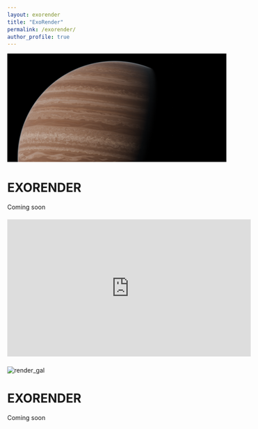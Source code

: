 ```yaml
---
layout: exorender
title: "ExoRender"
permalink: /exorender/
author_profile: true
---
```


<div class="gallery">
<img src="/images/render_jup.png" alt="render_jup">
</div>

# EXORENDER
Coming soon

<div style="margin: 20px 0;">
  <iframe 
    width="560" 
    height="315" 
    src="https://www.youtube.com/watch?v=Q0aGZvRusAM&t=6s" 
    title="WISE1049vid" 
    frameborder="0" 
    allow="accelerometer; autoplay; clipboard-write; encrypted-media; gyroscope; picture-in-picture" 
    allowfullscreen>
  </iframe>
</div>

<div class="gallery">
<img src="/images/render_gal.png" alt="render_gal">
</div>

# EXORENDER
Coming soon